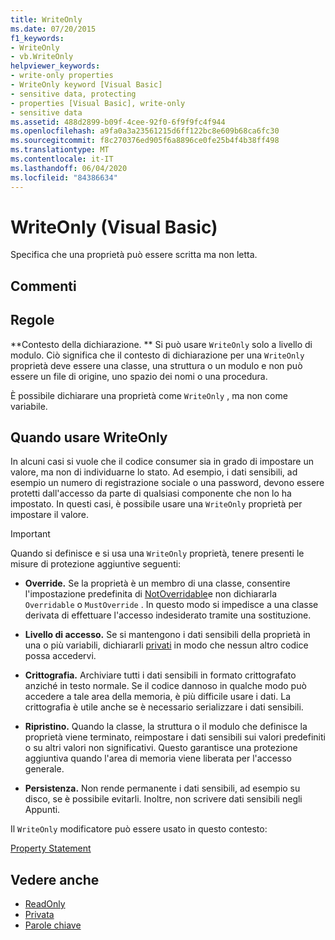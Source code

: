 ```yaml
---
title: WriteOnly
ms.date: 07/20/2015
f1_keywords:
- WriteOnly
- vb.WriteOnly
helpviewer_keywords:
- write-only properties
- WriteOnly keyword [Visual Basic]
- sensitive data, protecting
- properties [Visual Basic], write-only
- sensitive data
ms.assetid: 488d2899-b09f-4cee-92f0-6f9f9fc4f944
ms.openlocfilehash: a9fa0a3a23561215d6ff122bc8e609b68ca6fc30
ms.sourcegitcommit: f8c270376ed905f6a8896ce0fe25b4f4b38ff498
ms.translationtype: MT
ms.contentlocale: it-IT
ms.lasthandoff: 06/04/2020
ms.locfileid: "84386634"
---
```

# <a name="writeonly-visual-basic"></a>WriteOnly (Visual Basic)
Specifica che una proprietà può essere scritta ma non letta.  
  
## <a name="remarks"></a>Commenti  
  
## <a name="rules"></a>Regole  
 **Contesto della dichiarazione. ** Si può usare `WriteOnly` solo a livello di modulo. Ciò significa che il contesto di dichiarazione per una `WriteOnly` proprietà deve essere una classe, una struttura o un modulo e non può essere un file di origine, uno spazio dei nomi o una procedura.  
  
 È possibile dichiarare una proprietà come `WriteOnly` , ma non come variabile.  
  
## <a name="when-to-use-writeonly"></a>Quando usare WriteOnly  
 In alcuni casi si vuole che il codice consumer sia in grado di impostare un valore, ma non di individuarne lo stato. Ad esempio, i dati sensibili, ad esempio un numero di registrazione sociale o una password, devono essere protetti dall'accesso da parte di qualsiasi componente che non lo ha impostato. In questi casi, è possibile usare una `WriteOnly` proprietà per impostare il valore.  
  
> [!IMPORTANT]
> Quando si definisce e si usa una `WriteOnly` proprietà, tenere presenti le misure di protezione aggiuntive seguenti:  
  
- **Override.** Se la proprietà è un membro di una classe, consentire l'impostazione predefinita di [NotOverridable](notoverridable.md)e non dichiararla `Overridable` o `MustOverride` . In questo modo si impedisce a una classe derivata di effettuare l'accesso indesiderato tramite una sostituzione.  
  
- **Livello di accesso.** Se si mantengono i dati sensibili della proprietà in una o più variabili, dichiararli [privati](private.md) in modo che nessun altro codice possa accedervi.  
  
- **Crittografia.** Archiviare tutti i dati sensibili in formato crittografato anziché in testo normale. Se il codice dannoso in qualche modo può accedere a tale area della memoria, è più difficile usare i dati. La crittografia è utile anche se è necessario serializzare i dati sensibili.  
  
- **Ripristino.** Quando la classe, la struttura o il modulo che definisce la proprietà viene terminato, reimpostare i dati sensibili sui valori predefiniti o su altri valori non significativi. Questo garantisce una protezione aggiuntiva quando l'area di memoria viene liberata per l'accesso generale.  
  
- **Persistenza.** Non rende permanente i dati sensibili, ad esempio su disco, se è possibile evitarli. Inoltre, non scrivere dati sensibili negli Appunti.  
  
 Il `WriteOnly` modificatore può essere usato in questo contesto:  
  
 [Property Statement](../statements/property-statement.md)  
  
## <a name="see-also"></a>Vedere anche

- [ReadOnly](readonly.md)
- [Privata](private.md)
- [Parole chiave](../keywords/index.md)
